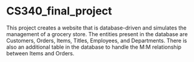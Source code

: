 # CS340_final_project
This project creates a website that is database-driven and simulates the management of a grocery store. The entities present in the database are Customers, Orders, Items, Titles, Employees, and Departments. There is also an additional table in the database to handle the M:M relationship between Items and Orders.
